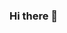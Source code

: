 ### Hi there 👋

<!--
**truong2710-cyber/truong2710-cyber** is a ✨ _special_ ✨ repository because its `README.md` (this file) appears on your GitHub profile.


- 🔭 I’m currently studying Computer Science at HUST
- 🌱 I’m currently interested Deep Learning
- 🤔 I’m looking for help with Deep Learning
- 📫 How to reach me: https://www.facebook.com/profile.php?id=100013844198262
- ⚡ Fun fact: the fun fact is there is no fun fact :))
-->

